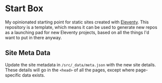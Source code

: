 # Start Box
My opinionated starting point for static sites created with [Eleventy](11ty.io). This repository is a template, which means it can be used to generate new repos as a launching pad for new Eleventy projects, based on all the things I'd want to put in there anyway.


## Site Meta Data
Update the site metadata in `/src/_data/meta.json` with the new site details. These details will go in the `<head>` of all the pages, except where page-specific data exists.